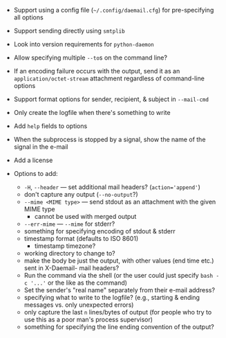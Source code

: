 - Support using a config file (`~/.config/daemail.cfg`) for pre-specifying all
  options
- Support sending directly using `smtplib`
- Look into version requirements for `python-daemon`
- Allow specifying multiple `--to`s on the command line?
- If an encoding failure occurs with the output, send it as an
  `application/octet-stream` attachment regardless of command-line options
- Support format options for sender, recipient, & subject in `--mail-cmd`
- Only create the logfile when there's something to write
- Add `help` fields to options
- When the subprocess is stopped by a signal, show the name of the signal in
  the e-mail
- Add a license

- Options to add:
    - `-H`, `--header` — set additional mail headers? (`action='append'`)
    - don't capture any output (`--no-output`?)
    - `--mime <MIME type>` — send stdout as an attachment with the given MIME
      type
        - cannot be used with merged output
    - `--err-mime` — `--mime` for stderr?
    - something for specifying encoding of stdout & stderr
    - timestamp format (defaults to ISO 8601)
        - timestamp timezone?
    - working directory to change to?
    - make the body be just the output, with other values (end time etc.) sent
      in X-Daemail- mail headers?
    - Run the command via the shell (or the user could just specify `bash -c
      '...'` or the like as the command)
    - Set the sender's "real name" separately from their e-mail address?
    - specifying what to write to the logfile? (e.g., starting & ending
      messages vs. only unexpected errors)
    - only capture the last `n` lines/bytes of output (for people who try to
      use this as a poor man's process supervisor)
    - something for specifying the line ending convention of the output?
